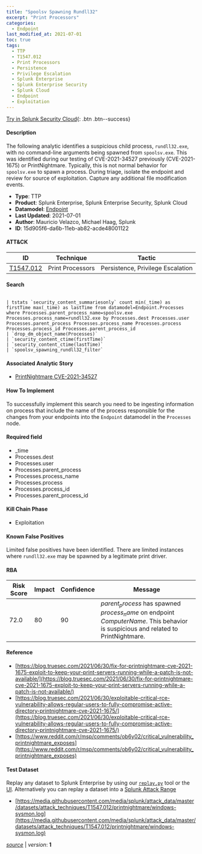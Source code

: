 ```yaml
---
title: "Spoolsv Spawning Rundll32"
excerpt: "Print Processors"
categories:
  - Endpoint
last_modified_at: 2021-07-01
toc: true
tags:
  - TTP
  - T1547.012
  - Print Processors
  - Persistence
  - Privilege Escalation
  - Splunk Enterprise
  - Splunk Enterprise Security
  - Splunk Cloud
  - Endpoint
  - Exploitation
---
```




[Try in Splunk Security Cloud](https://www.splunk.com/en_us/cyber-security.html){: .btn .btn--success}

#### Description

The following analytic identifies a suspicious child process, `rundll32.exe`, with no command-line arguments being spawned from `spoolsv.exe`. This was identified during our testing of CVE-2021-34527 previously (CVE-2021-1675) or PrintNightmare. Typically, this is not normal behavior for `spoolsv.exe` to spawn a process. During triage, isolate the endpoint and review for source of exploitation. Capture any additional file modification events.

- **Type**: TTP
- **Product**: Splunk Enterprise, Splunk Enterprise Security, Splunk Cloud
- **Datamodel**: [Endpoint](https://docs.splunk.com/Documentation/CIM/latest/User/Endpoint)
- **Last Updated**: 2021-07-01
- **Author**: Mauricio Velazco, Michael Haag, Splunk
- **ID**: 15d905f6-da6b-11eb-ab82-acde48001122


#### ATT&CK

| ID          | Technique   | Tactic       |
| ----------- | ----------- |--------------|
| [T1547.012](https://attack.mitre.org/techniques/T1547/012/) | Print Processors | Persistence, Privilege Escalation |


#### Search

```

| tstats `security_content_summariesonly` count min(_time) as firstTime max(_time) as lastTime from datamodel=Endpoint.Processes where Processes.parent_process_name=spoolsv.exe Processes.process_name=rundll32.exe by Processes.dest Processes.user Processes.parent_process Processes.process_name Processes.process Processes.process_id Processes.parent_process_id 
| `drop_dm_object_name(Processes)` 
| `security_content_ctime(firstTime)` 
| `security_content_ctime(lastTime)` 
| `spoolsv_spawning_rundll32_filter`
```

#### Associated Analytic Story
* [PrintNightmare CVE-2021-34527](/stories/printnightmare_cve-2021-34527)


#### How To Implement
To successfully implement this search you need to be ingesting information on process that include the name of the process responsible for the changes from your endpoints into the `Endpoint` datamodel in the `Processes` node.

#### Required field
* _time
* Processes.dest
* Processes.user
* Processes.parent_process
* Processes.process_name
* Processes.process
* Processes.process_id
* Processes.parent_process_id


#### Kill Chain Phase
* Exploitation


#### Known False Positives
Limited false positives have been identified. There are limited instances where `rundll32.exe` may be spawned by a legitimate print driver.



#### RBA

| Risk Score  | Impact      | Confidence   | Message      |
| ----------- | ----------- |--------------|--------------|
| 72.0 | 80 | 90 | $parent_process$ has spawned $process_name$ on endpoint $ComputerName$. This behavior is suspicious and related to PrintNightmare. |



#### Reference

* [https://blog.truesec.com/2021/06/30/fix-for-printnightmare-cve-2021-1675-exploit-to-keep-your-print-servers-running-while-a-patch-is-not-available/](https://blog.truesec.com/2021/06/30/fix-for-printnightmare-cve-2021-1675-exploit-to-keep-your-print-servers-running-while-a-patch-is-not-available/)
* [https://blog.truesec.com/2021/06/30/exploitable-critical-rce-vulnerability-allows-regular-users-to-fully-compromise-active-directory-printnightmare-cve-2021-1675/](https://blog.truesec.com/2021/06/30/exploitable-critical-rce-vulnerability-allows-regular-users-to-fully-compromise-active-directory-printnightmare-cve-2021-1675/)
* [https://www.reddit.com/r/msp/comments/ob6y02/critical_vulnerability_printnightmare_exposes](https://www.reddit.com/r/msp/comments/ob6y02/critical_vulnerability_printnightmare_exposes)



#### Test Dataset
Replay any dataset to Splunk Enterprise by using our [`replay.py`](https://github.com/splunk/attack_data#using-replaypy) tool or the [UI](https://github.com/splunk/attack_data#using-ui).
Alternatively you can replay a dataset into a [Splunk Attack Range](https://github.com/splunk/attack_range#replay-dumps-into-attack-range-splunk-server)

* [https://media.githubusercontent.com/media/splunk/attack_data/master/datasets/attack_techniques/T1547.012/printnightmare/windows-sysmon.log](https://media.githubusercontent.com/media/splunk/attack_data/master/datasets/attack_techniques/T1547.012/printnightmare/windows-sysmon.log)



[*source*](https://github.com/splunk/security_content/tree/develop/detections/endpoint/spoolsv_spawning_rundll32.yml) \| *version*: **1**